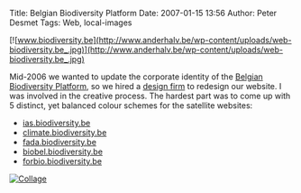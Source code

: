 Title: Belgian Biodiversity Platform
Date: 2007-01-15 13:56
Author: Peter Desmet
Tags: Web, local-images

[![www.biodiversity.be](http://www.anderhalv.be/wp-content/uploads/web-biodiversity.be_.jpg)](http://www.anderhalv.be/wp-content/uploads/web-biodiversity.be_.jpg)

Mid-2006 we wanted to update the corporate identity of the [Belgian Biodiversity Platform](http://www.biodiversity.be), so we hired a [design firm](http://www.dogstudio.be/) to redesign our website. I was involved in the creative process. The hardest part was to come up with 5 distinct, yet balanced colour schemes for the satellite websites:

* [ias.biodiversity.be](http://ias.biodiversity.be)
* [climate.biodiversity.be](http://climate.biodiversity.be)
* [fada.biodiversity.be](http://fada.biodiversity.be)
* [biobel.biodiversity.be](http://biobel.biodiversity.be)
* [forbio.biodiversity.be](http://forbio.biodiversity.be)

[![Collage](http://www.anderhalv.be/wp-content/uploads/web-biodiversity.be-collage.jpg)](http://www.anderhalv.be/wp-content/uploads/web-biodiversity.be-collage.jpg)